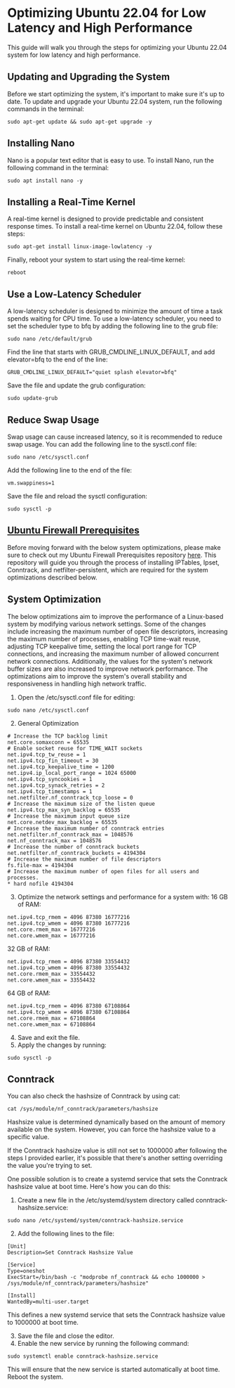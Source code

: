 # Optimizing Ubuntu 22.04 for Low Latency and High Performance

This guide will walk you through the steps for optimizing your Ubuntu 22.04 system for low latency and high performance.

## Updating and Upgrading the System
Before we start optimizing the system, it's important to make sure it's up to date. To update and upgrade your Ubuntu 22.04 system, run the following commands in the terminal:
```
sudo apt-get update && sudo apt-get upgrade -y
```

## Installing Nano
Nano is a popular text editor that is easy to use. To install Nano, run the following command in the terminal:
```
sudo apt install nano -y
```

## Installing a Real-Time Kernel
A real-time kernel is designed to provide predictable and consistent response times. To install a real-time kernel on Ubuntu 22.04, follow these steps:
```
sudo apt-get install linux-image-lowlatency -y
```
Finally, reboot your system to start using the real-time kernel:
```
reboot
```

## Use a Low-Latency Scheduler
A low-latency scheduler is designed to minimize the amount of time a task spends waiting for CPU time.
To use a low-latency scheduler, you need to set the scheduler type to bfq by adding the following line to the grub file:
```
sudo nano /etc/default/grub
```

Find the line that starts with GRUB_CMDLINE_LINUX_DEFAULT, and add elevator=bfq to the end of the line:
```
GRUB_CMDLINE_LINUX_DEFAULT="quiet splash elevator=bfq"
```

Save the file and update the grub configuration:
```
sudo update-grub
```

## Reduce Swap Usage
Swap usage can cause increased latency, so it is recommended to reduce swap usage. You can add the following line to the sysctl.conf file:
```
sudo nano /etc/sysctl.conf
```
Add the following line to the end of the file:
```
vm.swappiness=1
```
Save the file and reload the sysctl configuration:
```
sudo sysctl -p
```

## [Ubuntu Firewall Prerequisites](https://github.com/tranceuser/ubuntu_firewall_prerequisites)

  Before moving forward with the below system optimizations, please make sure to check out my Ubuntu Firewall Prerequisites repository [here](https://github.com/tranceuser/ubuntu_firewall_prerequisites). This repository will guide you through the process of installing IPTables, Ipset, Conntrack, and netfilter-persistent, which are required for the system optimizations described below.

## System Optimization

The below optimizations aim to improve the performance of a Linux-based system by modifying various network settings. Some of the changes include increasing the maximum number of open file descriptors, increasing the maximum number of processes, enabling TCP time-wait reuse, adjusting TCP keepalive time, setting the local port range for TCP connections, and increasing the maximum number of allowed concurrent network connections. Additionally, the values for the system's network buffer sizes are also increased to improve network performance. The optimizations aim to improve the system's overall stability and responsiveness in handling high network traffic.
1. Open the /etc/sysctl.conf file for editing:
```
sudo nano /etc/sysctl.conf
```
2. General Optimization
```
# Increase the TCP backlog limit
net.core.somaxconn = 65535
# Enable socket reuse for TIME_WAIT sockets
net.ipv4.tcp_tw_reuse = 1
net.ipv4.tcp_fin_timeout = 30
net.ipv4.tcp_keepalive_time = 1200
net.ipv4.ip_local_port_range = 1024 65000
net.ipv4.tcp_syncookies = 1
net.ipv4.tcp_synack_retries = 2
net.ipv4.tcp_timestamps = 1
net.netfilter.nf_conntrack_tcp_loose = 0
# Increase the maximum size of the listen queue
net.ipv4.tcp_max_syn_backlog = 65535
# Increase the maximum input queue size
net.core.netdev_max_backlog = 65535
# Increase the maximum number of conntrack entries
net.netfilter.nf_conntrack_max = 1048576
net.nf_conntrack_max = 1048576
# Increase the number of conntrack buckets
net.netfilter.nf_conntrack_buckets = 4194304
# Increase the maximum number of file descriptors
fs.file-max = 4194304
# Increase the maximum number of open files for all users and processes.
* hard nofile 4194304
```
3. Optimize the network settings and performance for a system with:
16 GB of RAM:
```
net.ipv4.tcp_rmem = 4096 87380 16777216
net.ipv4.tcp_wmem = 4096 87380 16777216
net.core.rmem_max = 16777216
net.core.wmem_max = 16777216
```
32 GB of RAM:
```
net.ipv4.tcp_rmem = 4096 87380 33554432
net.ipv4.tcp_wmem = 4096 87380 33554432
net.core.rmem_max = 33554432
net.core.wmem_max = 33554432
```
64 GB of RAM:
```
net.ipv4.tcp_rmem = 4096 87380 67108864
net.ipv4.tcp_wmem = 4096 87380 67108864
net.core.rmem_max = 67108864
net.core.wmem_max = 67108864
```
4. Save and exit the file.
5. Apply the changes by running:
```
sudo sysctl -p
```
## Conntrack
You can also check the hashsize of Conntrack by using cat:
```
cat /sys/module/nf_conntrack/parameters/hashsize
```

Hashsize value is determined dynamically based on the amount of memory available on the system. However, you can force the hashsize value to a specific value.



If the Conntrack hashsize value is still not set to 1000000 after following the steps I provided earlier, it's possible that there's another setting overriding the value you're trying to set.

One possible solution is to create a systemd service that sets the Conntrack hashsize value at boot time. Here's how you can do this:
1. Create a new file in the /etc/systemd/system directory called conntrack-hashsize.service:
```
sudo nano /etc/systemd/system/conntrack-hashsize.service
```
2. Add the following lines to the file:
```
[Unit]
Description=Set Conntrack Hashsize Value

[Service]
Type=oneshot
ExecStart=/bin/bash -c "modprobe nf_conntrack && echo 1000000 > /sys/module/nf_conntrack/parameters/hashsize"

[Install]
WantedBy=multi-user.target
```
This defines a new systemd service that sets the Conntrack hashsize value to 1000000 at boot time.

3. Save the file and close the editor.
4. Enable the new service by running the following command:
```
sudo systemctl enable conntrack-hashsize.service
```
This will ensure that the new service is started automatically at boot time.
Reboot the system.
